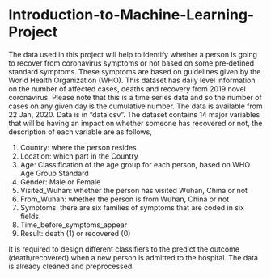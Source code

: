 # Introduction-to-Machine-Learning-Project
The data used in this project will help to identify whether a person is going to recover from coronavirus symptoms or not based on some pre‐defined standard symptoms. These symptoms are based on guidelines given by the World Health Organization (WHO). This dataset has daily level information on the number of affected cases, deaths and recovery from 2019 novel coronavirus. Please note that this is a time series data and so the number of cases on any given day is the cumulative number. The data is available from 22 Jan, 2020. Data is in “data.csv”. The dataset contains 14 major variables that will be having an impact on whether someone has recovered or not, the description of each variable are as follows,
1. Country: where the person resides
2. Location: which part in the Country
3. Age: Classification of the age group for each person, based on WHO Age Group Standard
4. Gender: Male or Female
5. Visited_Wuhan: whether the person has visited Wuhan, China or not
6. From_Wuhan: whether the person is from Wuhan, China or not
7. Symptoms: there are six families of symptoms that are coded in six fields.
13. Time_before_symptoms_appear
14. Result: death (1) or recovered (0)

It is required to design different classifiers to the predict the outcome (death/recovered) when a new person is admitted to the hospital. The data is already cleaned and preprocessed.
